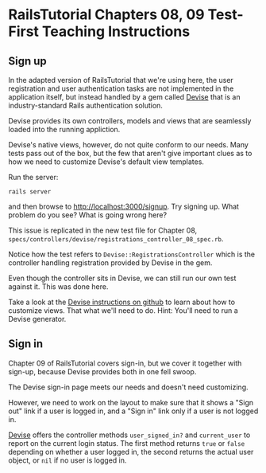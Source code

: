 RailsTutorial Chapters 08, 09 Test-First Teaching Instructions
=========================================================

Sign up
-------

In the adapted version of RailsTutorial that we're using
here, the user registration and user authentication tasks
are not implemented in the application itself, but
instead handled by a gem called [Devise][devise] that is an
industry-standard Rails authentication solution.

Devise provides its own controllers, models and views that
are seamlessly loaded into the running appliction.

Devise's native views, however, do not quite conform to our needs.
Many tests pass out of the box, but the few that aren't give
important clues as to how we need to customize Devise's default
view templates.

Run the server:

    rails server

and then browse to <http://localhost:3000/signup>. Try signing
up. What problem do you see? What is going wrong here?

This issue is replicated in the new test file for Chapter 08,
`specs/controllers/devise/registrations_controller_08_spec.rb`.

Notice how the test refers to `Devise::RegistrationsController`
which is the controller handling registration provided by
Devise in the gem.

Even though the controller sits in Devise, we can still run
our own test against it. This was done here.

Take a look at the [Devise instructions on github][devise]
to learn about how to customize views. That what we'll
need to do. Hint: You'll need to run a Devise generator.

Sign in
-------

Chapter 09 of RailsTutorial covers sign-in, but we cover it together with sign-up,
because Devise provides both in one fell swoop.

The Devise sign-in page meets our needs and doesn't need customizing.

However, we need to work on the layout to make sure that it shows a "Sign out" link
if a user is logged in, and a "Sign in" link only if a user is not logged in.

[Devise][devise] offers the controller methods `user_signed_in?` and `current_user`
to report on the current login status. The first method returns `true` or `false`
depending on whether a user logged in, the second returns the actual user object,
or `nil` if no user is logged in.

[devise]: https://github.com/plataformatec/devise "Devise on github"
